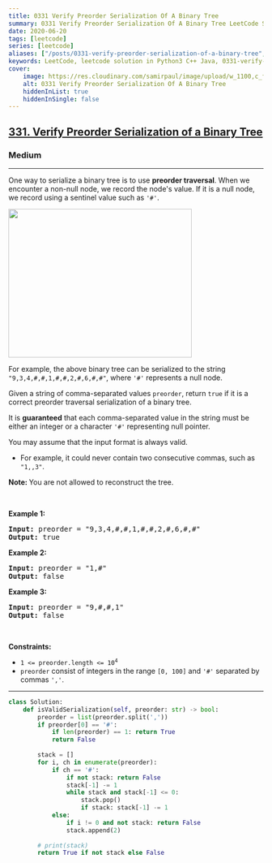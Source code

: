 ```yaml
---
title: 0331 Verify Preorder Serialization Of A Binary Tree
summary: 0331 Verify Preorder Serialization Of A Binary Tree LeetCode Solution Explained
date: 2020-06-20
tags: [leetcode]
series: [leetcode]
aliases: ["/posts/0331-verify-preorder-serialization-of-a-binary-tree", "/blog/posts/0331-verify-preorder-serialization-of-a-binary-tree", "/0331-verify-preorder-serialization-of-a-binary-tree"]
keywords: LeetCode, leetcode solution in Python3 C++ Java, 0331-verify-preorder-serialization-of-a-binary-tree solution
cover:
    image: https://res.cloudinary.com/samirpaul/image/upload/w_1100,c_fit,co_rgb:FFFFFF,l_text:Arial_70_bold:0331 Verify Preorder Serialization Of A Binary Tree/problem-solving.webp
    alt: 0331 Verify Preorder Serialization Of A Binary Tree
    hiddenInList: true
    hiddenInSingle: false
---
```



<h2><a href="https://leetcode.com/problems/verify-preorder-serialization-of-a-binary-tree/">331. Verify Preorder Serialization of a Binary Tree</a></h2><h3>Medium</h3><hr><div><p>One way to serialize a binary tree is to use <strong>preorder traversal</strong>. When we encounter a non-null node, we record the node's value. If it is a null node, we record using a sentinel value such as <code>'#'</code>.</p>
<img alt="" src="https://assets.leetcode.com/uploads/2021/03/12/pre-tree.jpg" style="width: 362px; height: 293px;">
<p>For example, the above binary tree can be serialized to the string <code>"9,3,4,#,#,1,#,#,2,#,6,#,#"</code>, where <code>'#'</code> represents a null node.</p>

<p>Given a string of comma-separated values <code>preorder</code>, return <code>true</code> if it is a correct preorder traversal serialization of a binary tree.</p>

<p>It is <strong>guaranteed</strong> that each comma-separated value in the string must be either an integer or a character <code>'#'</code> representing null pointer.</p>

<p>You may assume that the input format is always valid.</p>

<ul>
	<li>For example, it could never contain two consecutive commas, such as <code>"1,,3"</code>.</li>
</ul>

<p><strong>Note:&nbsp;</strong>You are not allowed to reconstruct the tree.</p>

<p>&nbsp;</p>
<p><strong class="example">Example 1:</strong></p>
<pre><strong>Input:</strong> preorder = "9,3,4,#,#,1,#,#,2,#,6,#,#"
<strong>Output:</strong> true
</pre><p><strong class="example">Example 2:</strong></p>
<pre><strong>Input:</strong> preorder = "1,#"
<strong>Output:</strong> false
</pre><p><strong class="example">Example 3:</strong></p>
<pre><strong>Input:</strong> preorder = "9,#,#,1"
<strong>Output:</strong> false
</pre>
<p>&nbsp;</p>
<p><strong>Constraints:</strong></p>

<ul>
	<li><code>1 &lt;= preorder.length &lt;= 10<sup>4</sup></code></li>
	<li><code>preorder</code> consist of integers in the range <code>[0, 100]</code> and <code>'#'</code> separated by commas <code>','</code>.</li>
</ul>
</div>

---




```python
class Solution:
    def isValidSerialization(self, preorder: str) -> bool:
        preorder = list(preorder.split(','))
        if preorder[0] == '#':
            if len(preorder) == 1: return True
            return False
        
        stack = []
        for i, ch in enumerate(preorder):
            if ch == '#':
                if not stack: return False
                stack[-1] -= 1
                while stack and stack[-1] <= 0:
                    stack.pop()
                    if stack: stack[-1] -= 1
            else:
                if i != 0 and not stack: return False
                stack.append(2)
                
        # print(stack)
        return True if not stack else False 
```
